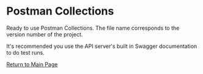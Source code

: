 # Postman Collections

Ready to use Postman Collections. The file name corresponds to the version number of the project.

It's recommended you use the API server's built in Swagger documentation to do test runs.


[Return to Main Page](../README.md)
